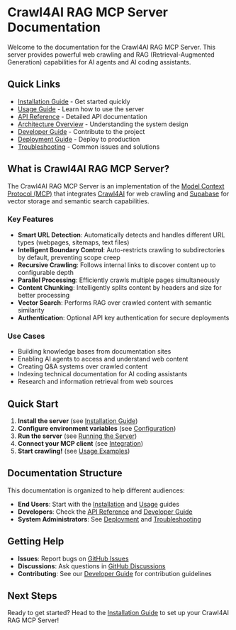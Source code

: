 # Crawl4AI RAG MCP Server Documentation

Welcome to the documentation for the Crawl4AI RAG MCP Server. This server provides powerful web crawling and RAG (Retrieval-Augmented Generation) capabilities for AI agents and AI coding assistants.

## Quick Links

- [Installation Guide](installation.md) - Get started quickly
- [Usage Guide](usage.md) - Learn how to use the server
- [API Reference](api.md) - Detailed API documentation
- [Architecture Overview](architecture.md) - Understanding the system design
- [Developer Guide](developer_guide.md) - Contribute to the project
- [Deployment Guide](deployment.md) - Deploy to production
- [Troubleshooting](troubleshooting.md) - Common issues and solutions

## What is Crawl4AI RAG MCP Server?

The Crawl4AI RAG MCP Server is an implementation of the [Model Context Protocol (MCP)](https://modelcontextprotocol.io) that integrates [Crawl4AI](https://crawl4ai.com) for web crawling and [Supabase](https://supabase.com/) for vector storage and semantic search capabilities.

### Key Features

- **Smart URL Detection**: Automatically detects and handles different URL types (webpages, sitemaps, text files)
- **Intelligent Boundary Control**: Auto-restricts crawling to subdirectories by default, preventing scope creep
- **Recursive Crawling**: Follows internal links to discover content up to configurable depth
- **Parallel Processing**: Efficiently crawls multiple pages simultaneously
- **Content Chunking**: Intelligently splits content by headers and size for better processing
- **Vector Search**: Performs RAG over crawled content with semantic similarity
- **Authentication**: Optional API key authentication for secure deployments

### Use Cases

- Building knowledge bases from documentation sites
- Enabling AI agents to access and understand web content
- Creating Q&A systems over crawled content
- Indexing technical documentation for AI coding assistants
- Research and information retrieval from web sources

## Quick Start

1. **Install the server** (see [Installation Guide](installation.md))
2. **Configure environment variables** (see [Configuration](installation.md#configuration))
3. **Run the server** (see [Running the Server](usage.md#running-the-server))
4. **Connect your MCP client** (see [Integration](usage.md#integration-with-mcp-clients))
5. **Start crawling!** (see [Usage Examples](usage.md#usage-examples))

## Documentation Structure

This documentation is organized to help different audiences:

- **End Users**: Start with the [Installation](installation.md) and [Usage](usage.md) guides
- **Developers**: Check the [API Reference](api.md) and [Developer Guide](developer_guide.md)
- **System Administrators**: See [Deployment](deployment.md) and [Troubleshooting](troubleshooting.md)

## Getting Help

- **Issues**: Report bugs on [GitHub Issues](https://github.com/coleam00/mcp-crawl4ai-rag/issues)
- **Discussions**: Ask questions in [GitHub Discussions](https://github.com/coleam00/mcp-crawl4ai-rag/discussions)
- **Contributing**: See our [Developer Guide](developer_guide.md) for contribution guidelines

## Next Steps

Ready to get started? Head to the [Installation Guide](installation.md) to set up your Crawl4AI RAG MCP Server!